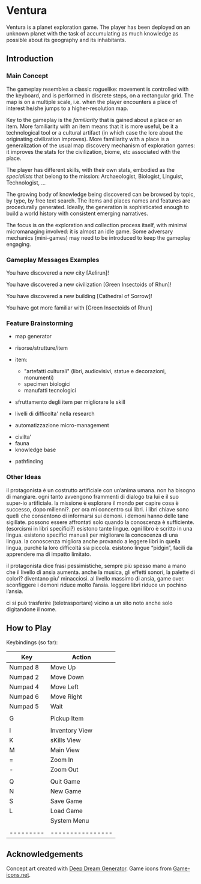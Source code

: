 # Ventura

Ventura is a planet exploration game.
The player has been deployed on an unknown planet with the task of accumulating as much knowledge as possible about its geography and its inhabitants.

## Introduction

### Main Concept

The gameplay resembles a classic roguelike: movement is controlled with the keyboard, and is performed in discrete steps, on a rectangular grid.
The map is on a multiple scale, i.e. when the player encounters a place of interest he/she jumps to a higher-resolution map.

Key to the gameplay is the *familiarity* that is gained about a place or an item. More familiarity with an item means that it is more useful, be it a technological tool or a cultural artifact (in which case the lore about the originating civilization improves). More familiarity with a place is a generalization of the usual map discovery mechanism of exploration games: it improves the stats for the civilization, biome, etc associated with the place.

The player has different skills, with their own stats, embodied as the *specialists* that belong to the mission: Archaeologist, Biologist, Linguist, Technologist, ...


The growing body of knowledge being discovered can be browsed by topic, by type, by free text search.
The items and places names and features are procedurally generated. Ideally, the generation is sophisticated enough to build a world history with consistent emerging narratives.

The focus is on the exploration and collection process itself, with minimal micromanaging involved: it is almost an idle game. Some adversary mechanics (mini-games) may need to be introduced to keep the gameplay engaging.




### Gameplay Messages Examples
You have discovered a new city [Aelirun]!

You have discovered a new civilization [Green Insectoids of Rhun]!

You have discovered a new building [Cathedral of Sorrow]!

You have got more familiar with [Green Insectoids of Rhun]



### Feature Brainstorming
- map generator

- risorse/strutture/item

- item:
	- "artefatti culturali" (libri, audiovisivi, statue e decorazioni, monumenti)
	- specimen biologici
	- manufatti tecnologici

- sfruttamento degli item per migliorare le skill

- livelli di difficolta' nella research

+ automatizzazione micro-management

- civilta'
- fauna
- knowledge base

+ pathfinding


### Other Ideas
il protagonista è un costrutto artificiale con un’anima umana. non ha bisogno di mangiare.
ogni tanto avvengono frammenti di dialogo tra lui e il suo super-io artificiale.
la missione è esplorare il mondo per capire cosa è successo, dopo millenni?.
per ora mi concentro sui libri.
i libri chiave sono quelli che consentono di informarsi sui demoni.
i demoni hanno delle tane sigillate. possono essere affrontati solo quando la conoscenza è sufficiente. (esorcismi in libri specifici?)
esistono tante lingue. ogni libro è scritto in una lingua. esistono specifici manuali per migliorare la conoscenza di una lingua. la conoscenza migliora anche provando a leggere libri in quella lingua, purchè la loro difficoltà sia piccola.
esistono lingue “pidgin”, facili da apprendere ma di impatto limitato.

il protagonista dice frasi pessimistiche, sempre più spesso mano a mano che il livello di ansia aumenta. anche la musica, gli effetti sonori, la palette di colori? diventano piu' minacciosi.
al livello massimo di ansia, game over. sconfiggere i demoni riduce molto l’ansia. leggere libri riduce un pochino l’ansia. 

ci si può trasferire (teletrasportare) vicino a un sito noto anche solo digitandone il nome.


## How to Play

Keybindings (so far):

|    Key    | Action           |
| --------- | ---------------- |
| Numpad 8  | Move Up          |
| Numpad 2  | Move Down        |
| Numpad 4  | Move Left        |
| Numpad 6  | Move Right       |
| Numpad 5  | Wait             |
|           |                  |
|    G      | Pickup Item      |
|           |                  |
|    I      | Inventory View   |
|    K      | sKills View      |
|    M      | Main View        |
|    =      | Zoom In          |
|    -      | Zoom Out         |
|           |                  |
|    Q      | Quit Game        |
|    N      | New Game         |
|    S      | Save Game        |
|    L      | Load Game        |
|  <Esc>    | System Menu      |
|           |                  |
| --------- | ---------------- |


## Acknowledgements
Concept art created with [Deep Dream Generator](https://deepdreamgenerator.com/).
Game icons from [Game-icons.net](https://game-icons.net/).
